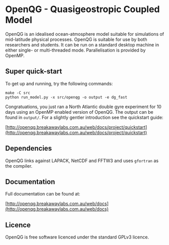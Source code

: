 # OpenQG - Quasigeostropic Coupled Model

OpenQG is an idealised ocean-atmosphere model suitable for simulations of mid-latitude physical processes.
OpenQG is suitable for use by both researchers and students.
It can be run on a standard desktop machine in either single- or multi-threaded mode.
Parallelisation is provided by OpenMP.

## Super quick-start

To get up and running, try the following commands:

    make -C src
    python run_model.py -x src/openqg -o output -e dg_fast

Congratuations, you just ran a North Atlantic double gyre experiment for 10 days using an OpenMP enabled version of OpenQG.
The output can be found in `output/`.
For a slightly gentler introduction see the quickstart guide:

[http://openqg.breakawaylabs.com.au/web/docs/project/quickstart](http://openqg.breakawaylabs.com.au/web/docs/project/quickstart)

## Dependencies

OpenQG links against LAPACK, NetCDF and FFTW3 and uses `gfortran` as the compiler.

## Documentation

Full documentation can be found at:

[http://openqg.breakawaylabs.com.au/web/docs](http://openqg.breakawaylabs.com.au/web/docs)

## Licence

OpenQG is free software licenced under the standard GPLv3 licence.
